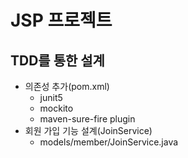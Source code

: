 # JSP 프로젝트

## TDD를 통한 설계
- 의존성 추가(pom.xml)
    - junit5
    - mockito
    - maven-sure-fire plugin
- 회원 가입 기능 설계(JoinService)
  - models/member/JoinService.java